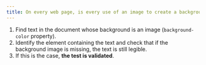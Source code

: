 ```yaml
---
title: On every web page, is every use of an image to create a background colour for an element likely to contain text, via CSS (`background`, `background-image`), accompanied by a background colour declaration (`background`, `background-color`), at least, inherited from a parent?
---
```


1. Find text in the document whose background is an image (`background-color` property).
2. Identify the element containing the text and check that if the background image is missing, the text is still legible.
3. If this is the case, **the test is validated**.
